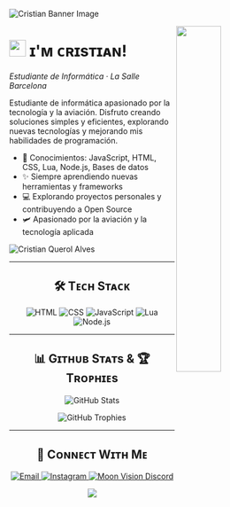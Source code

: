 <!--Banner-->
![Cristian Banner Image](./banner.png)

<!--Night Owl image-->
<div>
  <img align="right" width="40%" src="https://owlbertsio-resized.s3.amazonaws.com/Popper.psd.full.png">
</div>

<!--Header Name-->
# <img src="https://emojis.slackmojis.com/emojis/images/1531849430/4246/blob-sunglasses.gif?1531849430" width="30"/> ɪ'ᴍ ᴄʀɪsᴛɪᴀɴ!
*Estudiante de Informática · La Salle Barcelona*
<br />

<!--Start Intro-->               
<p align="left">
Estudiante de informática apasionado por la tecnología y la aviación. Disfruto creando soluciones simples y eficientes, explorando nuevas tecnologías y mejorando mis habilidades de programación.
</p>

- 🌱 Conocimientos: JavaScript, HTML, CSS, Lua, Node.js, Bases de datos  
- ✨ Siempre aprendiendo nuevas herramientas y frameworks  
- 💻 Explorando proyectos personales y contribuyendo a Open Source  
- 🛩 Apasionado por la aviación y la tecnología aplicada

<!--Profile Count Badge-->
<p align="left">
  <img src="https://komarev.com/ghpvc/?username=cristianquerolalves1&label=Profile%20views&color=770677&style=for-the-badge&logo=star" alt="Cristian Querol Alves" style="padding-right:20px;" />
</p>

---

<!--Tech Stack-->       
<h2 align="center">🛠 Tᴇᴄʜ Sᴛᴀᴄᴋ</h2>
<p align="center">
  <img src="https://img.shields.io/badge/HTML-E34F26?style=for-the-badge&logo=html5&logoColor=white" alt="HTML">
  <img src="https://img.shields.io/badge/CSS-1572B6?style=for-the-badge&logo=css3&logoColor=white" alt="CSS">
  <img src="https://img.shields.io/badge/JavaScript-F7DF1E?style=for-the-badge&logo=javascript&logoColor=black" alt="JavaScript">
  <img src="https://img.shields.io/badge/Lua-2C2D72?style=for-the-badge&logo=lua&logoColor=white" alt="Lua">
  <img src="https://img.shields.io/badge/Node.js-339933?style=for-the-badge&logo=node.js&logoColor=white" alt="Node.js">
</p>

---

<!--GitHub Stats & Trophies-->
<h2 align="center">📊 Gɪᴛʜᴜʙ Sᴛᴀᴛs & 🏆 Tʀᴏᴘʜɪᴇs</h2>
<p align="center">
  <img src="https://github-readme-stats.vercel.app/api?username=cristianquerolalves1&show_icons=true&theme=nightowl" alt="GitHub Stats" />
</p>
<p align="center">
  <img src="https://github-profile-trophy.vercel.app/?username=cristianquerolalves1&no-bg=true&row=1&column=5" alt="GitHub Trophies" />
</p>

---

<!--Connect With Me / Socials-->
<h2 align="center">🤝 Cᴏɴɴᴇᴄᴛ Wɪᴛʜ Mᴇ</h2>
<p align="center">
  <a href="mailto:cristian.querol@example.com" target="_blank">
    <img src="https://img.shields.io/badge/Gmail-D14836?style=for-the-badge&logo=gmail&logoColor=white" alt="Email">
  </a>
  <a href="https://www.instagram.com/cristianquerol" target="_blank">
    <img src="https://img.shields.io/badge/Instagram-E1306C?style=for-the-badge&logo=instagram&logoColor=white" alt="Instagram">
  </a>
  <a href="https://discord.gg/tu-invitacion" target="_blank">
    <img src="https://img.shields.io/badge/Moon%20Vision-7289DA?style=for-the-badge&logo=discord&logoColor=white" alt="Moon Vision Discord">
  </a>
</p>

<!--Footer--> 
<p align="center">
  <img src="https://capsule-render.vercel.app/api?type=waving&color=gradient&height=65&section=footer"/>
</p>
